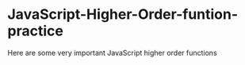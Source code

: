 # JavaScript-Higher-Order-funtion-practice
Here are some very important JavaScript higher order functions
